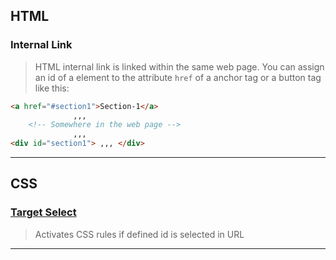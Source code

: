 ## HTML
### Internal Link
> HTML internal link is linked within the same web page. You can assign an id of a element 
> to the attribute `href` of a anchor tag or a button tag like this: <br/>
```html
<a href="#section1">Section-1</a>
              ,,,
    <!-- Somewhere in the web page -->
              ,,,
<div id="section1"> ,,, </div>
```

---

## CSS
### [Target Select](https://www.w3schools.com/cssref/sel_target.asp)
> Activates CSS rules if defined id is selected in URL

---

